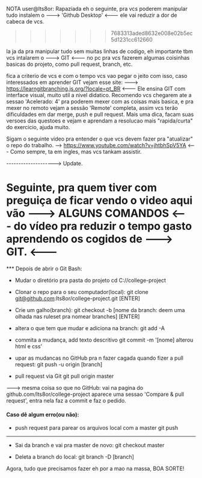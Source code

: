 NOTA user@Its8or:
Rapaziada eh o seguinte, pra vcs poderem manipular tudo instalem o  ---> 'Github Desktop' <--- ele vai reduzir a dor de cabeca de vcs.
>>>>>>> 7683313aded8632e008e02b5ec5d1231cc612660

la ja da pra manipular tudo sem muitas linhas de codigo, eh importante tbm vcs intalarem o ---> GIT <--- no pc pra vcs fazerem algumas coisinhas basicas do projeto, como pull request, branch, etc. 

fica a criterio de vcs e com o tempo vcs vao pegar o jeito com isso, caso interessados em aprender GIT vejam esse site:
---> https://learngitbranching.js.org/?locale=pt_BR <---
Ele ensina GIT com interface visual, muito util a nivel didatico.
Recomendo vcs chegarem ate a sessao 'Acelerado: 4' pra poderem mexer com as coisas mais basica, e pra mexer no remoto vejam a sessão 'Remote' completa, assim vcs terão dificuldades em dar merge, push e pull request.
Mais uma dica, facam suas versoes das questoes e vejam e aprendam a resolucao mais "rapida/curta" do exercicio, ajuda muito.

Sigam o seguinte video pra entender o que vcs devem fazer pra "atualizar" o repo do trabalho.
--> https://www.youtube.com/watch?v=jhtbhSpV5YA <---
Como sempre, ta em ingles, mas vcs tankam assistir.

--------------------> Update.

# Seguinte, pra quem tiver com preguiça de ficar vendo o video aqui vão ---> ALGUNS COMANDOS <--- do vídeo pra reduzir o tempo gasto aprendendo os cogidos de ---> GIT. <---

*** Depois de abrir o Git Bash:

* Mudar o diretório pra pasta do projeto
cd C://college-project

* Clonar o repo para o seu computador(local):
git clone git@github.com:Its8or/college-project.git [ENTER]

* Crie um galho(branch):
git checkout -b [nome da branch: deem uma olhada nas ruleset pra nomear branches] [ENTER]

* altera o que tem que mudar e adiciona na branch:
git add -A

* commita a mudança, add texto descritivo
git commit -m '[nome] alterou html e css'

* upar as mudancas no GitHub pra n fazer cagada quando fizer a pull request:
git push -u origin [branch]

* pull request via Git
git pull origin master

---> mesma coisa so que no GitHub:
        vai na pagina do github.com/Its8or/college-project
        aparece uma sessao 'Compare & pull request', entra nela faz a commit e faz o pedido.

#### Caso dê algum erro(ou não):

* push request para parear os arquivos local com a master
git push

------------------

* Sai da branch e vai pra master de novo:
git checkout master

* Deleta a branch do local:
git branch -D [branch]

Agora, tudo que precisamos fazer eh por a mao na massa,
        BOA SORTE!

